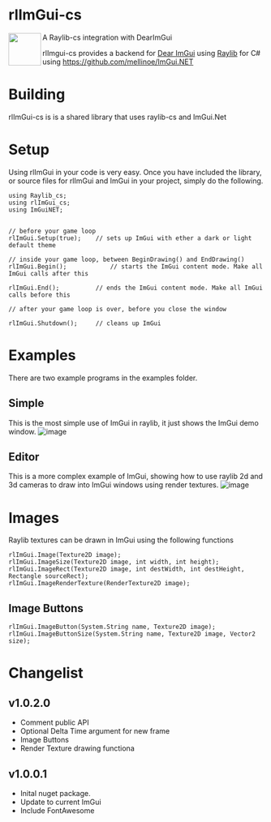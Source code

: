 # rlImGui-cs
<img align="left" src="https://github.com/raysan5/raylib/raw/master/logo/raylib_logo_animation.gif" width="64">
A Raylib-cs integration with DearImGui

rlImgui-cs provides a backend for [Dear ImGui](https://github.com/ocornut/imgui) using [Raylib](https://www.raylib.com/) for C# using https://github.com/mellinoe/ImGui.NET

# Building
rlImGui-cs is is a shared library that uses raylib-cs and ImGui.Net

# Setup

Using rlImGui in your code is very easy. Once you have included the library, or source files for rlImGui and ImGui in your project, simply do the following.
```
using Raylib_cs;
using rlImGui_cs;
using ImGuiNET;


// before your game loop
rlImGui.Setup(true);	// sets up ImGui with ether a dark or light default theme

// inside your game loop, between BeginDrawing() and EndDrawing()
rlImGui.Begin();			// starts the ImGui content mode. Make all ImGui calls after this

rlImGui.End();			// ends the ImGui content mode. Make all ImGui calls before this

// after your game loop is over, before you close the window

rlImGui.Shutdown();		// cleans up ImGui
```

# Examples
There are two example programs in the examples folder.

## Simple
This is the most simple use of ImGui in raylib, it just shows the ImGui demo window.
![image](https://user-images.githubusercontent.com/322174/136596910-da1b60ae-4a39-48f0-ae84-f568bc396870.png)


## Editor
This is a more complex example of ImGui, showing how to use raylib 2d and 3d cameras to draw into ImGui windows using render textures.
![image](https://user-images.githubusercontent.com/322174/136596949-033ffe0a-2476-4030-988a-5bf5b6e2ade7.png)


# Images
Raylib textures can be drawn in ImGui using the following functions
```
rlImGui.Image(Texture2D image);
rlImGui.ImageSize(Texture2D image, int width, int height);
rlImGui.ImageRect(Texture2D image, int destWidth, int destHeight, Rectangle sourceRect);
rlImGui.ImageRenderTexture(RenderTexture2D image);
```
## Image Buttons
```
rlImGui.ImageButton(System.String name, Texture2D image);
rlImGui.ImageButtonSize(System.String name, Texture2D image, Vector2 size);
```

# Changelist

## v1.0.2.0
* Comment public API
* Optional Delta Time argument for new frame
* Image Buttons
* Render Texture drawing functiona

## v1.0.0.1
* Inital nuget package.
* Update to current ImGui
* Include FontAwesome

